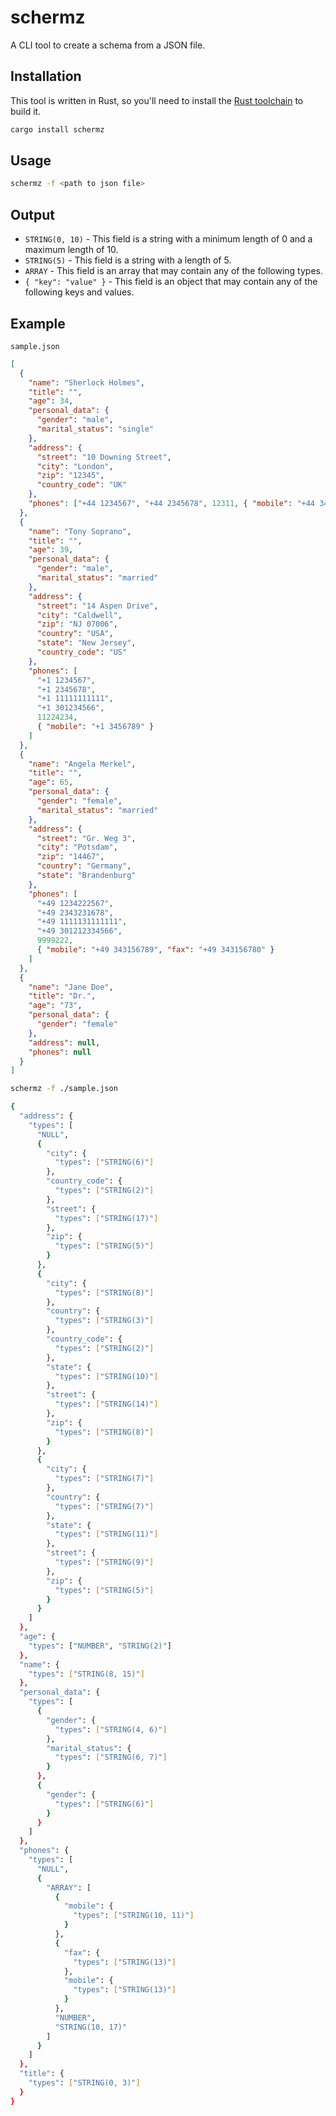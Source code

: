 # schermz

A CLI tool to create a schema from a JSON file.

## Installation

This tool is written in Rust, so you'll need to install the [Rust toolchain](https://www.rust-lang.org/tools/install) to build it.

```bash
cargo install schermz
```

## Usage

```bash
schermz -f <path to json file>
```

## Output

- `STRING(0, 10)` - This field is a string with a minimum length of 0 and a maximum length of 10.
- `STRING(5)` - This field is a string with a length of 5.
- `ARRAY` - This field is an array that may contain any of the following types.
- `{ "key": "value" }` - This field is an object that may contain any of the following keys and values.

## Example

`sample.json`

```json
[
  {
    "name": "Sherlock Holmes",
    "title": "",
    "age": 34,
    "personal_data": {
      "gender": "male",
      "marital_status": "single"
    },
    "address": {
      "street": "10 Downing Street",
      "city": "London",
      "zip": "12345",
      "country_code": "UK"
    },
    "phones": ["+44 1234567", "+44 2345678", 12311, { "mobile": "+44 3456789" }]
  },
  {
    "name": "Tony Soprano",
    "title": "",
    "age": 39,
    "personal_data": {
      "gender": "male",
      "marital_status": "married"
    },
    "address": {
      "street": "14 Aspen Drive",
      "city": "Caldwell",
      "zip": "NJ 07006",
      "country": "USA",
      "state": "New Jersey",
      "country_code": "US"
    },
    "phones": [
      "+1 1234567",
      "+1 2345678",
      "+1 11111111111",
      "+1 301234566",
      11224234,
      { "mobile": "+1 3456789" }
    ]
  },
  {
    "name": "Angela Merkel",
    "title": "",
    "age": 65,
    "personal_data": {
      "gender": "female",
      "marital_status": "married"
    },
    "address": {
      "street": "Gr. Weg 3",
      "city": "Potsdam",
      "zip": "14467",
      "country": "Germany",
      "state": "Brandenburg"
    },
    "phones": [
      "+49 1234222567",
      "+49 2343231678",
      "+49 1111131111111",
      "+49 301212334566",
      9999222,
      { "mobile": "+49 343156789", "fax": "+49 343156780" }
    ]
  },
  {
    "name": "Jane Doe",
    "title": "Dr.",
    "age": "73",
    "personal_data": {
      "gender": "female"
    },
    "address": null,
    "phones": null
  }
]
```

```bash
schermz -f ./sample.json

{
  "address": {
    "types": [
      "NULL",
      {
        "city": {
          "types": ["STRING(6)"]
        },
        "country_code": {
          "types": ["STRING(2)"]
        },
        "street": {
          "types": ["STRING(17)"]
        },
        "zip": {
          "types": ["STRING(5)"]
        }
      },
      {
        "city": {
          "types": ["STRING(8)"]
        },
        "country": {
          "types": ["STRING(3)"]
        },
        "country_code": {
          "types": ["STRING(2)"]
        },
        "state": {
          "types": ["STRING(10)"]
        },
        "street": {
          "types": ["STRING(14)"]
        },
        "zip": {
          "types": ["STRING(8)"]
        }
      },
      {
        "city": {
          "types": ["STRING(7)"]
        },
        "country": {
          "types": ["STRING(7)"]
        },
        "state": {
          "types": ["STRING(11)"]
        },
        "street": {
          "types": ["STRING(9)"]
        },
        "zip": {
          "types": ["STRING(5)"]
        }
      }
    ]
  },
  "age": {
    "types": ["NUMBER", "STRING(2)"]
  },
  "name": {
    "types": ["STRING(8, 15)"]
  },
  "personal_data": {
    "types": [
      {
        "gender": {
          "types": ["STRING(4, 6)"]
        },
        "marital_status": {
          "types": ["STRING(6, 7)"]
        }
      },
      {
        "gender": {
          "types": ["STRING(6)"]
        }
      }
    ]
  },
  "phones": {
    "types": [
      "NULL",
      {
        "ARRAY": [
          {
            "mobile": {
              "types": ["STRING(10, 11)"]
            }
          },
          {
            "fax": {
              "types": ["STRING(13)"]
            },
            "mobile": {
              "types": ["STRING(13)"]
            }
          },
          "NUMBER",
          "STRING(10, 17)"
        ]
      }
    ]
  },
  "title": {
    "types": ["STRING(0, 3)"]
  }
}

```
